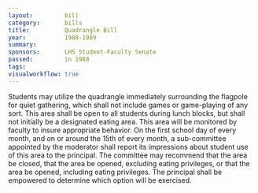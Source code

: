 ```yaml
---  
layout:         bill
category:       bills
title:          Quadrangle Bill
year:           1988-1989
summary:        
sponsors:       LHS Student-Faculty Senate
passed:         in 1988
tags:           
visualworkflow: true
---
```


Students may utilize the quadrangle immediately surrounding the flagpole for quiet gathering, which shall not include games or game-playing of any sort.
This area shall be open to all students during lunch blocks, but shall not initially be a designated eating area.
This area will be monitored by faculty to insure appropriate behavior.
On the first school day of every month, and on or around the 15th of every month, a sub-committee appointed by the moderator shall report its impressions about student use of this area to the principal. The committee may recommend that the area be closed, that the area be opened, excluding eating privileges, or that the area be opened, including eating privileges. The principal shall be empowered to determine which option will be exercised.
